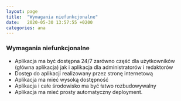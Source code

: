 ```yaml
---
layout: page
title:  "Wymagania niefunkcjonalne"
date:   2020-05-30 13:57:55 +0200
categories: ana
---
```

### Wymagania niefunkcjonalne

- Aplikacja ma być dostępna 24/7 zarówno część dla użytkowników (główna aplikacja) jak i aplikacja dla administratorów i redaktorów
- Dostęp do aplikacji realizowany przez stronę internetową
- Aplikacja ma mieć wysoką dostępność
- Aplikacja i całe środowisko ma być łatwo rozbudowywalny
- Aplikacja ma mieć prosty automatyczny deployment.